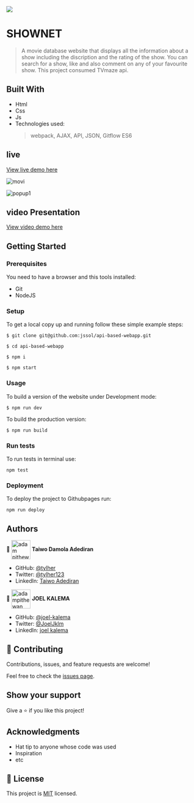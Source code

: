 ![](https://img.shields.io/badge/Microverse-blueviolet)

# SHOWNET

> A movie database website that displays all the information about a show including the discription and the rating of the show. You can search for a show, like and also comment on any of your favourite show. This project consumed TVmaze api.

## Built With

- Html
- Css
- Js
- Technologies used:
  > webpack,
  > AJAX,
  > API,
  > JSON,
  > Gitflow
  > ES6

## live
[View live demo here](https://tylher.github.io/Javascript-capstone/)

![movi](https://user-images.githubusercontent.com/57408419/163675995-307db028-da18-4bc4-a9e7-4a7c8b35e551.jpg)


![popup1](https://user-images.githubusercontent.com/57408419/163676283-970fd12a-446d-4bb9-9049-c61c9d107a37.jpg)

## video Presentation
[View video demo here](https://drive.google.com/file/d/1DHOFozLknoQlPZEYwmQ3M2Q-20JtXIxw/view?usp=sharing)

## Getting Started

### Prerequisites

You need to have a browser and this tools installed:

- Git
- NodeJS

### Setup

To get a local copy up and running follow these simple example steps:

```
$ git clone git@github.com:jssol/api-based-webapp.git
```

```
$ cd api-based-webapp
```

```
$ npm i
```

```
$ npm start
```

### Usage

To build a version of the website under Development mode:

```
$ npm run dev
```

To build the production version:

```
$ npm run build
```

### Run tests

To run tests in terminal use:

```
npm test
```

### Deployment

To deploy the project to Githubpages run:

```
npm run deploy
```

## Authors

👤 <a href="https://github.com/tylher" target="blank"><img align="center"
      src="https://user-images.githubusercontent.com/57408419/163676887-390d6032-6720-42bb-ad16-f8e199d6f2fa.jpg"
      alt="adam pithewan" height="50" width="50"/></a> **Taiwo Damola Adediran**

- GitHub: [@tylher](https://github.com/tylher)
- Twitter: [@tylher123](https://twitter.com/tylher123)
- LinkedIn: [Taiwo Adediran](https://www.linkedin.com/in/taiwo-adediran-327654127/)

👤 <a href="https://github.com/joel-kalema" target="blank"><img align="center"
      src="https://user-images.githubusercontent.com/57408419/163676914-ad94695e-ba9f-4fea-9a06-02a93c7797a5.jpg"
      alt="adampithewan" height="50" width="50"/></a> **JOEL KALEMA**

- GitHub: [@joel-kalema](https://github.com/joel-kalema)
- Twitter: [@JoelJklm](https://www.linkedin.com/in/joel-kalema-30518a230/)
- LinkedIn: [joel kalema](https://twitter.com/JoelJklm)

## 🤝 Contributing

Contributions, issues, and feature requests are welcome!

Feel free to check the [issues page](../../issues/).

## Show your support

Give a ⭐️ if you like this project!

## Acknowledgments

- Hat tip to anyone whose code was used
- Inspiration
- etc

## 📝 License

This project is [MIT](./MIT.md) licensed.
